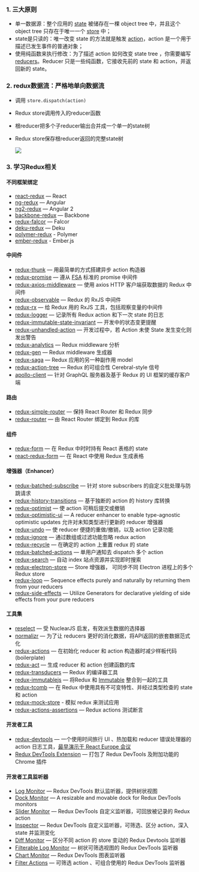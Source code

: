 
### 1. 三大原则

- 单一数据源：整个应用的 [state](https://www.redux.org.cn/docs/Glossary.html#state) 被储存在一棵 object tree 中，并且这个 object tree 只存在于唯一一个 [store](https://www.redux.org.cn/docs/Glossary.html#store) 中；
- state是只读的：唯一改变 state 的方法就是触发 [action](https://www.redux.org.cn/docs/Glossary.html#action)，action 是一个用于描述已发生事件的普通对象；
- 使用纯函数来执行修改：为了描述 action 如何改变 state tree ，你需要编写 [reducers](https://www.redux.org.cn/docs/Glossary.html#reducer)。Reducer 只是一些纯函数，它接收先前的 state 和 action，并返回新的 state。

### 2. redux数据流：严格地单向数据流

- 调用 `store.dispatch(action)`

- Redux store调用传入的reducer函数

- 根reducer把多个子reducer输出合并成一个单一的state树

- Redux store保存根reducer返回的完整state树

  ![](https://gitee.com/ahuang6027/blog-images/raw/master/images/redux-flow.jpg)

### 3. 学习Redux相关

#### 不同框架绑定

- [react-redux](https://github.com/gaearon/react-redux) — React
- [ng-redux](https://github.com/wbuchwalter/ng-redux) — Angular
- [ng2-redux](https://github.com/wbuchwalter/ng2-redux) — Angular 2
- [backbone-redux](https://github.com/redbooth/backbone-redux) — Backbone
- [redux-falcor](https://github.com/ekosz/redux-falcor) — Falcor
- [deku-redux](https://github.com/troch/deku-redux) — Deku
- [polymer-redux](https://github.com/tur-nr/polymer-redux) - Polymer
- [ember-redux](https://github.com/toranb/ember-redux) - Ember.js

#### 中间件

- [redux-thunk](http://github.com/gaearon/redux-thunk) — 用最简单的方式搭建异步 action 构造器
- [redux-promise](https://github.com/acdlite/redux-promise) — 遵从 [FSA](https://github.com/acdlite/flux-standard-action) 标准的 promise 中间件
- [redux-axios-middleware](https://github.com/svrcekmichal/redux-axios-middleware) — 使用 axios HTTP 客户端获取数据的 Redux 中间件
- [redux-observable](https://github.com/blesh/redux-observable/) — Redux 的 RxJS 中间件
- [redux-rx](https://github.com/acdlite/redux-rx) — 给 Redux 用的 RxJS 工具，包括观察变量的中间件
- [redux-logger](https://github.com/fcomb/redux-logger) — 记录所有 Redux action 和下一次 state 的日志
- [redux-immutable-state-invariant](https://github.com/leoasis/redux-immutable-state-invariant) — 开发中的状态变更提醒
- [redux-unhandled-action](https://github.com/socialtables/redux-unhandled-action) — 开发过程中，若 Action 未使 State 发生变化则发出警告
- [redux-analytics](https://github.com/markdalgleish/redux-analytics) — Redux middleware 分析
- [redux-gen](https://github.com/weo-edu/redux-gen) — Redux middleware 生成器
- [redux-saga](https://github.com/yelouafi/redux-saga) — Redux 应用的另一种副作用 model
- [redux-action-tree](https://github.com/cerebral/redux-action-tree) — Redux 的可组合性 Cerebral-style 信号
- [apollo-client](https://github.com/apollostack/apollo-client) — 针对 GraphQL 服务器及基于 Redux 的 UI 框架的缓存客户端

#### 路由

- [redux-simple-router](https://github.com/rackt/redux-simple-router) — 保持 React Router 和 Redux 同步
- [redux-router](https://github.com/acdlite/redux-router) — 由 React Router 绑定到 Redux 的库

#### 组件

- [redux-form](https://github.com/erikras/redux-form) — 在 Redux 中时时持有 React 表格的 state
- [react-redux-form](https://github.com/davidkpiano/react-redux-form) — 在 React 中使用 Redux 生成表格

#### 增强器（Enhancer）

- [redux-batched-subscribe](https://github.com/tappleby/redux-batched-subscribe) — 针对 store subscribers 的自定义批处理与防跳请求
- [redux-history-transitions](https://github.com/johanneslumpe/redux-history-transitions) — 基于独断的 action 的 history 库转换
- [redux-optimist](https://github.com/ForbesLindesay/redux-optimist) — 使 action 可稍后提交或撤销
- [redux-optimistic-ui](https://github.com/mattkrick/redux-optimistic-ui) — A reducer enhancer to enable type-agnostic optimistic updates 允许对未知类型进行更新的 reducer 增强器
- [redux-undo](https://github.com/omnidan/redux-undo) — 使 reducer 便捷的重做/撤销，以及 action 记录功能
- [redux-ignore](https://github.com/omnidan/redux-ignore) — 通过数组或过滤功能忽略 redux action
- [redux-recycle](https://github.com/omnidan/redux-recycle) — 在确定的 action 上重置 redux 的 state
- [redux-batched-actions](https://github.com/tshelburne/redux-batched-actions) — 单用户通知去 dispatch 多个 action
- [redux-search](https://github.com/treasure-data/redux-search) — 自动 index 站点资源并实现即时搜索
- [redux-electron-store](https://github.com/samiskin/redux-electron-store) — Store 增强器， 可同步不同 Electron 进程上的多个 Redux store
- [redux-loop](https://github.com/raisemarketplace/redux-loop) — Sequence effects purely and naturally by returning them from your reducers
- [redux-side-effects](https://github.com/salsita/redux-side-effects) — Utilize Generators for declarative yielding of side effects from your pure reducers

#### 工具集

- [reselect](https://github.com/faassen/reselect) — 受 NuclearJS 启发，有效派生数据的选择器
- [normalizr](https://github.com/gaearon/normalizr) — 为了让 reducers 更好的消化数据，将API返回的嵌套数据范式化
- [redux-actions](https://github.com/acdlite/redux-actions) — 在初始化 reducer 和 action 构造器时减少样板代码 (boilerplate)
- [redux-act](https://github.com/pauldijou/redux-act) — 生成 reducer 和 action 创建函数的库
- [redux-transducers](https://github.com/acdlite/redux-transducers) — Redux 的编译器工具
- [redux-immutablejs](https://github.com/indexiatech/redux-immutablejs) — 将Redux 和 [Immutable](https://github.com/facebook/immutable-js/) 整合到一起的工具
- [redux-tcomb](https://github.com/gcanti/redux-tcomb) — 在 Redux 中使用具有不可变特性、并经过类型检查的 state 和 action
- [redux-mock-store](https://github.com/arnaudbenard/redux-mock-store) - 模拟 redux 来测试应用
- [redux-actions-assertions](https://github.com/dmitry-zaets/redux-actions-assertions) — Redux actions 测试断言

#### 开发者工具

- [redux-devtools](http://github.com/gaearon/redux-devtools) — 一个使用时间旅行 UI 、热加载和 reducer 错误处理器的 action 日志工具，[最早演示于 React Europe 会议](https://www.youtube.com/watch?v=xsSnOQynTHs)
- [Redux DevTools Extension](https://github.com/zalmoxisus/redux-devtools-extension) — 打包了 Redux DevTools 及附加功能的 Chrome 插件

#### 开发者工具监听器

- [Log Monitor](https://github.com/gaearon/redux-devtools-log-monitor) — Redux DevTools 默认监听器，提供树状视图
- [Dock Monitor](https://github.com/gaearon/redux-devtools-dock-monitor) — A resizable and movable dock for Redux DevTools monitors
- [Slider Monitor](https://github.com/calesce/redux-slider-monitor) — Redux DevTools 自定义监听器，可回放被记录的 Redux action
- [Inspector](https://github.com/alexkuz/redux-devtools-inspector) — Redux DevTools 自定义监听器，可筛选、区分 action，深入 state 并监测变化
- [Diff Monitor](https://github.com/whetstone/redux-devtools-diff-monitor) — 区分不同 action 的 store 变动的 Redux Devtools 监听器
- [Filterable Log Monitor](https://github.com/bvaughn/redux-devtools-filterable-log-monitor/) — 树状可筛选视图的 Redux DevTools 监听器
- [Chart Monitor](https://github.com/romseguy/redux-devtools-chart-monitor) — Redux DevTools 图表监听器
- [Filter Actions](https://github.com/zalmoxisus/redux-devtools-filter-actions) — 可筛选 action 、可组合使用的 Redux DevTools 监听器
